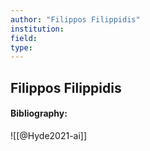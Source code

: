 ```yaml
---
author: "Filippos Filippidis"
institution:
field:
type:
---
```


## Filippos Filippidis
#### Bibliography:

![[@Hyde2021-ai]]
